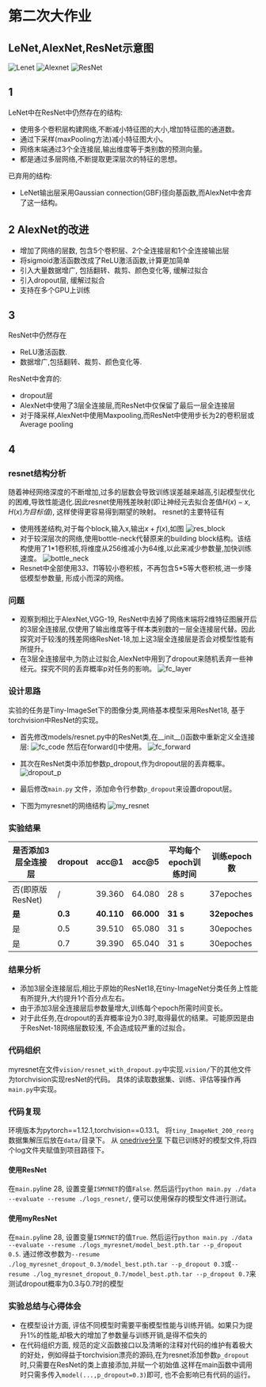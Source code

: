 # 第二次大作业
## LeNet,AlexNet,ResNet示意图
![Lenet](./assets/LeNet.png)
![Alexnet](./assets/AlexNet.png)
![ResNet](./assets/ResNet.png)
## 1
LeNet中在ResNet中仍然存在的结构:
- 使用多个卷积层构建网络,不断减小特征图的大小,增加特征图的通道数。
- 通过下采样(maxPooling方法)减小特征图大小。
- 网络末端通过3个全连接层,输出维度等于类别数的预测向量。
- 都是通过多层网络,不断提取更深层次的特征的思想。

已弃用的结构:
- LeNet输出层采用Gaussian connection(GBF)径向基函数,而AlexNet中舍弃了这一结构。

## 2 AlexNet的改进
- 增加了网络的层数, 包含5个卷积层、2个全连接层和1个全连接输出层
- 将sigmoid激活函数改成了ReLU激活函数,计算更加简单
- 引入大量数据增广, 包括翻转、裁剪、颜色变化等, 缓解过拟合
- 引入dropout层, 缓解过拟合
- 支持在多个GPU上训练

## 3
ResNet中仍然存在
- ReLU激活函数.
- 数据增广,包括翻转、裁剪、颜色变化等.

ResNet中舍弃的:
- dropout层
- AlexNet中使用了3层全连接层,而ResNet中仅保留了最后一层全连接层
- 对于降采样,AlexNet中使用Maxpooling,而ResNet中使用步长为2的卷积层或Average pooling


## 4
### resnet结构分析
随着神经网络深度的不断增加,过多的层数会导致训练误差越来越高,引起模型优化的困难,导致性能退化.因此resnet使用残差映射(即让神经元去拟合差值$H(x)-x,H(x)为目标值$), 这样使得更容易得到期望的映射。
resnet的主要特征有
- 使用残差结构,对于每个block,输入x,输出$x+f(x)$,如图
![res_block](./assets/res_block.png)
- 对于较深层次的网络,使用bottle-neck代替原来的building block结构。该结构使用了1*1卷积核,将维度从256维减小为64维,以此来减少参数量,加快训练速度。
![bottle_neck](./assets/bottle_neck.png)
- Resnet中全部使用3*3、1*1等较小卷积核，不再包含5*5等大卷积核,进一步降低模型参数量, 形成小而深的网络。

### 问题
- 观察到相比于AlexNet,VGG-19, ResNet中去掉了网络末端将2维特征图展开后的3层全连接层,仅使用了输出维度等于样本类别数的一层全连接层代替。因此探究对于较浅的残差网络ResNet-18,加上这3层全连接层是否会对模型性能有所提升。
- 在3层全连接层中,为防止过拟合,AlexNet中用到了dropout来随机丢弃一些神经元。探究不同的丢弃概率p对任务的影响。
![fc_layer](./assets/fc_layer.png)

### 设计思路
实验的任务是Tiny-ImageSet下的图像分类,网络基本模型采用ResNet18, 基于torchvision中ResNet的实现。
- 首先修改models/resnet.py中的ResNet类,在__init__()函数中重新定义全连接层:
![fc_code](./assets/fc_code.png)
然后在forward()中使用。
![fc_forward](./assets/fc_forward.png)
- 其次在ResNet类中添加参数p_dropout,作为dropout层的丢弃概率。
![dropout_p](./assets/dropout_p.png)
- 最后修改`main.py` 文件，添加命令行参数`p_dropout`来设置dropout层。

- 下图为myresnet的网络结构
![my_resnet](./assets/my_resnet.png)

### 实验结果

|是否添加3层全连接层|dropout|acc@1|acc@5|平均每个epoch训练时间|训练epoch数|
| - | - | - | - | - | - |
|否(即原版ResNet)|/|39.360|64.080|28 s|37epoches|
|**是**|**0.3**|**40.110**|**66.000**|**31 s**|**32epoches**|
|是|0.5|39.510|65.080|31 s|30epoches|
|是|0.7|39.390|65.040|31 s | 30epoches|

### 结果分析
- 添加3层全连接层后,相比于原始的ResNet18,在tiny-ImageNet分类任务上性能有所提升,大约提升1个百分点左右。
- 由于添加3层全连接层后参数量增大,训练每个epoch所需时间变长。
- 对于此任务,在dropout的丢弃概率设为0.3时,取得最优的结果。可能原因是由于ResNet-18网络层数较浅, 不会造成较严重的过拟合。

### 代码组织
myresnet在文件`vision/resnet_with_dropout.py`中实现.`vision/`下的其他文件为torchvision实现resNet的代码。
具体的读取数据集、训练、评估等操作再`main.py`中实现。

### 代码复现
环境版本为pytorch==1.12.1,torchvision==0.13.1。
将`tiny_ImageNet_200_reorg`数据集解压后放在`data/`目录下。
从 [onedrive分享](https://1drv.ms/u/s!Akd7I0kiaXxrgTrE8tOaproWQUtU?e=lJ2Beg) 下载已训练好的模型文件,将四个log文件夹赋值到项目路径下。
#### 使用ResNet
在`main.py`line 28, 设置变量`ISMYNET`的值`False`.
然后运行`python main.py ./data --evaluate --resume ./logs_resnet/`,
便可以使用保存的模型文件进行测试。
#### 使用myResNet
在`main.py`line 28, 设置变量`ISMYNET`的值`True`.
然后运行`python main.py ./data --evaluate --resume ./logs_myresnet/model_best.pth.tar --p_dropout 0.5`.
通过修改参数为`--resume ./log_myresnet_dropout_0.3/model_best.pth.tar --p_dropout 0.3`或`--resume ./log_myresnet_dropout_0.7/model_best.pth.tar --p_dropout 0.7`来测试dropout概率为0.3与0.7时的模型

### 实验总结与心得体会
- 在模型设计方面, 评估不同模型时需要平衡模型性能与训练开销。如果只为提升1%的性能,却极大的增加了参数量与训练开销,是得不偿失的
- 在代码组织方面, 规范的定义函数接口以及清晰的注释对代码的维护有着极大的好处，例如得益于torchvision漂亮的源码,在为resnet添加参数`p_dropout`时,只需要在ResNet的类上直接添加,并赋一个初始值.这样在main函数中调用时只需多传入`model(...,p_dropout=0.3)`即可, 也不会影响已有代码的运行。
